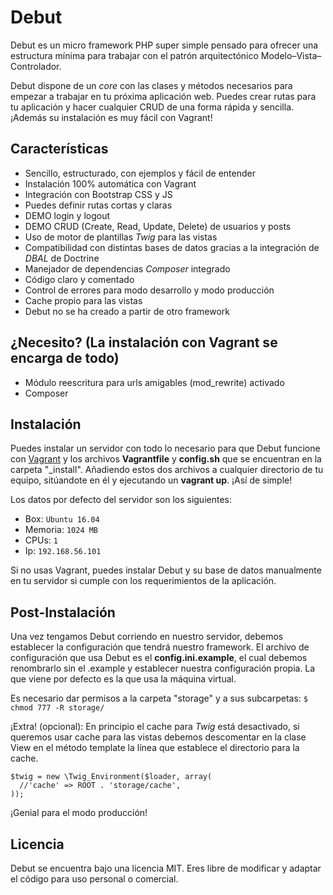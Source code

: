 # Debut
Debut es un micro framework PHP super simple pensado para ofrecer una estructura mínima para trabajar con el patrón arquitectónico Modelo–Vista–Controlador.

Debut dispone de un <i>core</i> con las clases y métodos necesarios para empezar a trabajar en tu próxima aplicación web. Puedes crear rutas para tu aplicación y hacer cualquier CRUD de una forma rápida y sencilla. ¡Además su instalación es muy fácil con Vagrant!

## Características
<ul>
<li>Sencillo, estructurado, con ejemplos y fácil de entender</li>
<li>Instalación 100% automática con Vagrant</li>
<li>Integración con Bootstrap CSS y JS</li>
<li>Puedes definir rutas cortas y claras</li>
<li>DEMO login y logout</li>
<li>DEMO CRUD (Create, Read, Update, Delete) de usuarios y posts</li>
<li>Uso de motor de plantillas <i>Twig</i> para las vistas</li>
<li>Compatibilidad con distintas bases de datos gracias a la integración de <i>DBAL</i> de Doctrine</li>
<li>Manejador de dependencias <i>Composer</i> integrado</li>
<li>Código claro y comentado</li>
<li>Control de errores para modo desarrollo y modo producción</li>
<li>Cache propio para las vistas</li>
<li>Debut no se ha creado a partir de otro framework</li>
</ul>

## ¿Necesito? (La instalación con Vagrant se encarga de todo)
<ul>
<li>Módulo reescritura para urls amigables (mod_rewrite) activado</li>
<li>Composer</li>
</ul>

## Instalación
Puedes instalar un servidor con todo lo necesario para que Debut funcione con <a href="https://www.vagrantup.com/downloads.html">Vagrant</a> y los archivos <b>Vagrantfile</b> y <b>config.sh</b> que se encuentran en la carpeta "_install". Añadiendo estos dos archivos a cualquier directorio de tu equipo, sitúandote en él y ejecutando un <b>vagrant up</b>. ¡Así de simple!

Los datos por defecto del servidor son los siguientes:
* Box: <code>Ubuntu 16.04</code>
* Memoria: <code>1024 MB</code>
* CPUs: <code>1</code>
* Ip: <code>192.168.56.101</code>

Si no usas Vagrant, puedes instalar Debut y su base de datos manualmente en tu servidor si cumple con los requerimientos de la aplicación.

## Post-Instalación
Una vez tengamos Debut corriendo en nuestro servidor, debemos establecer la configuración que tendrá nuestro framework. El archivo de configuración que usa Debut es el <b>config.ini.example</b>, el cual debemos renombrarlo sin el .example y establecer nuestra configuración propia. La que viene por defecto es la que usa la máquina virtual.

Es necesario dar permisos a la carpeta "storage" y a sus subcarpetas: <code>$ chmod 777 -R storage/</code>

¡Extra! (opcional): En principio el cache para <i>Twig</i> está desactivado, si queremos usar cache para las vistas debemos descomentar en la clase View en el método template la línea que establece el directorio para la cache. 
<pre><code>$twig = new \Twig_Environment($loader, array(
  //'cache' => ROOT . 'storage/cache',
));
</code></pre>
¡Genial para el modo producción!

## Licencia
Debut se encuentra bajo una licencia MIT. Eres libre de modificar y adaptar el código para uso personal o comercial.
